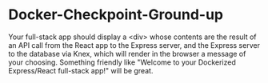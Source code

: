 # Docker-Checkpoint-Ground-up
Your full-stack app should display a &lt;div> whose contents are the result of an API call from the React app to the Express server, and the Express server to the database via Knex, which will render in the browser a message of your choosing. Something friendly like "Welcome to your Dockerized Express/React full-stack app!" will be great.
